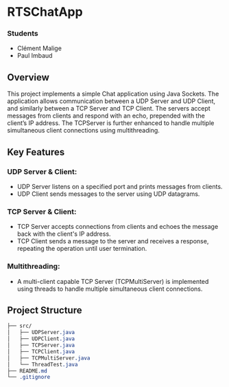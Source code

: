 # RTSChatApp

### Students
- Clément Malige
- Paul Imbaud

## Overview
This project implements a simple Chat application using Java Sockets. The application allows communication between a UDP Server and UDP Client, and similarly between a TCP Server and TCP Client. The servers accept messages from clients and respond with an echo, prepended with the client’s IP address. The TCPServer is further enhanced to handle multiple simultaneous client connections using multithreading.

## Key Features
### UDP Server & Client:
- UDP Server listens on a specified port and prints messages from clients.
- UDP Client sends messages to the server using UDP datagrams.
### TCP Server & Client:
- TCP Server accepts connections from clients and echoes the message back with the client's IP address.
- TCP Client sends a message to the server and receives a response, repeating the operation until user termination.
### Multithreading:
- A multi-client capable TCP Server (TCPMultiServer) is implemented using threads to handle multiple simultaneous client connections.

## Project Structure
```css
├── src/
│   ├── UDPServer.java
│   ├── UDPClient.java
│   ├── TCPServer.java
│   ├── TCPClient.java
│   ├── TCPMultiServer.java
│   └── ThreadTest.java
├── README.md
└── .gitignore
```
